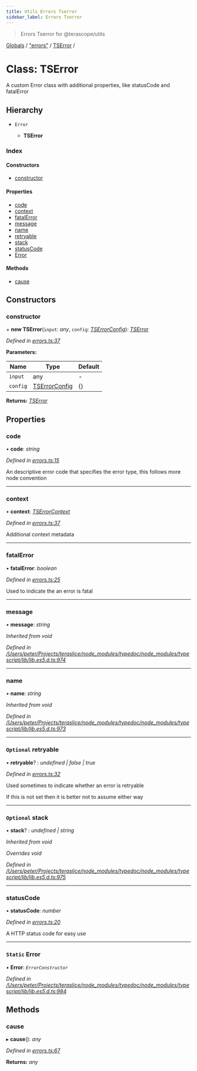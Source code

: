 ```yaml
---
title: Utils Errors Tserror
sidebar_label: Errors Tserror
---
```


> Errors Tserror for @terascope/utils

[Globals](../overview.md) / ["errors"](../modules/_errors_.md) / [TSError](_errors_.tserror.md) /

# Class: TSError

A custom Error class with additional properties,
like statusCode and fatalError

## Hierarchy

* `Error`

  * **TSError**

### Index

#### Constructors

* [constructor](_errors_.tserror.md#constructor)

#### Properties

* [code](_errors_.tserror.md#code)
* [context](_errors_.tserror.md#context)
* [fatalError](_errors_.tserror.md#fatalerror)
* [message](_errors_.tserror.md#message)
* [name](_errors_.tserror.md#name)
* [retryable](_errors_.tserror.md#optional-retryable)
* [stack](_errors_.tserror.md#optional-stack)
* [statusCode](_errors_.tserror.md#statuscode)
* [Error](_errors_.tserror.md#static-error)

#### Methods

* [cause](_errors_.tserror.md#cause)

## Constructors

###  constructor

\+ **new TSError**(`input`: *any*, `config`: *[TSErrorConfig](../interfaces/_errors_.tserrorconfig.md)*): *[TSError](_errors_.tserror.md)*

*Defined in [errors.ts:37](https://github.com/terascope/teraslice/tree/0c8b1cfadd6cd255811e506264906c5373f2ebea/packages/utils/errors.ts#L37)*

**Parameters:**

Name | Type | Default |
------ | ------ | ------ |
`input` | any | - |
`config` | [TSErrorConfig](../interfaces/_errors_.tserrorconfig.md) |  {} |

**Returns:** *[TSError](_errors_.tserror.md)*

## Properties

###  code

• **code**: *string*

*Defined in [errors.ts:15](https://github.com/terascope/teraslice/tree/0c8b1cfadd6cd255811e506264906c5373f2ebea/packages/utils/errors.ts#L15)*

An descriptive error code that specifies the error type, this follows more
node convention

___

###  context

• **context**: *[TSErrorContext](../interfaces/_errors_.tserrorcontext.md)*

*Defined in [errors.ts:37](https://github.com/terascope/teraslice/tree/0c8b1cfadd6cd255811e506264906c5373f2ebea/packages/utils/errors.ts#L37)*

Additional context metadata

___

###  fatalError

• **fatalError**: *boolean*

*Defined in [errors.ts:25](https://github.com/terascope/teraslice/tree/0c8b1cfadd6cd255811e506264906c5373f2ebea/packages/utils/errors.ts#L25)*

Used to indicate the an error is fatal

___

###  message

• **message**: *string*

*Inherited from void*

*Defined in [/Users/peter/Projects/teraslice/node_modules/typedoc/node_modules/typescript/lib/lib.es5.d.ts:974](https://github.com/terascope/teraslice/tree/0c8b1cfadd6cd255811e506264906c5373f2ebea/packages/utils//Users/peter/Projects/teraslice/node_modules/typedoc/node_modules/typescript/lib/lib.es5.d.ts#L974)*

___

###  name

• **name**: *string*

*Inherited from void*

*Defined in [/Users/peter/Projects/teraslice/node_modules/typedoc/node_modules/typescript/lib/lib.es5.d.ts:973](https://github.com/terascope/teraslice/tree/0c8b1cfadd6cd255811e506264906c5373f2ebea/packages/utils//Users/peter/Projects/teraslice/node_modules/typedoc/node_modules/typescript/lib/lib.es5.d.ts#L973)*

___

### `Optional` retryable

• **retryable**? : *undefined | false | true*

*Defined in [errors.ts:32](https://github.com/terascope/teraslice/tree/0c8b1cfadd6cd255811e506264906c5373f2ebea/packages/utils/errors.ts#L32)*

Used sometimes to indicate whether an error is retryable

If this is not set then it is better not to assume either way

___

### `Optional` stack

• **stack**? : *undefined | string*

*Inherited from void*

*Overrides void*

*Defined in [/Users/peter/Projects/teraslice/node_modules/typedoc/node_modules/typescript/lib/lib.es5.d.ts:975](https://github.com/terascope/teraslice/tree/0c8b1cfadd6cd255811e506264906c5373f2ebea/packages/utils//Users/peter/Projects/teraslice/node_modules/typedoc/node_modules/typescript/lib/lib.es5.d.ts#L975)*

___

###  statusCode

• **statusCode**: *number*

*Defined in [errors.ts:20](https://github.com/terascope/teraslice/tree/0c8b1cfadd6cd255811e506264906c5373f2ebea/packages/utils/errors.ts#L20)*

A HTTP status code for easy use

___

### `Static` Error

▪ **Error**: *`ErrorConstructor`*

*Defined in [/Users/peter/Projects/teraslice/node_modules/typedoc/node_modules/typescript/lib/lib.es5.d.ts:984](https://github.com/terascope/teraslice/tree/0c8b1cfadd6cd255811e506264906c5373f2ebea/packages/utils//Users/peter/Projects/teraslice/node_modules/typedoc/node_modules/typescript/lib/lib.es5.d.ts#L984)*

## Methods

###  cause

▸ **cause**(): *any*

*Defined in [errors.ts:67](https://github.com/terascope/teraslice/tree/0c8b1cfadd6cd255811e506264906c5373f2ebea/packages/utils/errors.ts#L67)*

**Returns:** *any*
